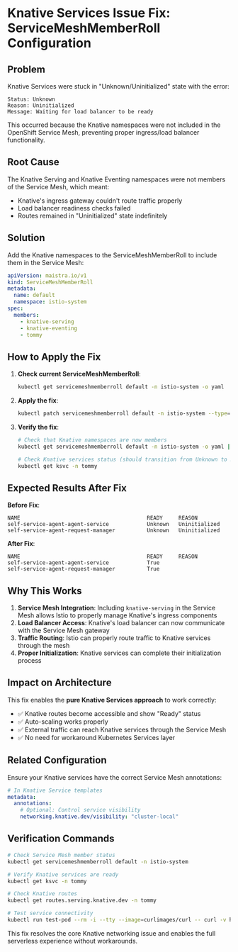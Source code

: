 # Knative Services Issue Fix: ServiceMeshMemberRoll Configuration

## Problem
Knative Services were stuck in "Unknown/Uninitialized" state with the error:
```
Status: Unknown
Reason: Uninitialized
Message: Waiting for load balancer to be ready
```

This occurred because the Knative namespaces were not included in the OpenShift Service Mesh, preventing proper ingress/load balancer functionality.

## Root Cause
The Knative Serving and Knative Eventing namespaces were not members of the Service Mesh, which meant:
- Knative's ingress gateway couldn't route traffic properly
- Load balancer readiness checks failed
- Routes remained in "Uninitialized" state indefinitely

## Solution
Add the Knative namespaces to the ServiceMeshMemberRoll to include them in the Service Mesh:

```yaml
apiVersion: maistra.io/v1
kind: ServiceMeshMemberRoll
metadata:
  name: default
  namespace: istio-system
spec:
  members:
    - knative-serving
    - knative-eventing
    - tommy
```

## How to Apply the Fix

1. **Check current ServiceMeshMemberRoll**:
   ```bash
   kubectl get servicemeshmemberroll default -n istio-system -o yaml
   ```

2. **Apply the fix**:
   ```bash
   kubectl patch servicemeshmemberroll default -n istio-system --type='merge' -p='{"spec":{"members":["knative-serving","knative-eventing","tommy"]}}'
   ```

3. **Verify the fix**:
   ```bash
   # Check that Knative namespaces are now members
   kubectl get servicemeshmemberroll default -n istio-system -o yaml | grep -A10 members
   
   # Check Knative services status (should transition from Unknown to Ready)
   kubectl get ksvc -n tommy
   ```

## Expected Results After Fix

**Before Fix**:
```
NAME                                        READY     REASON
self-service-agent-agent-service            Unknown   Uninitialized
self-service-agent-request-manager          Unknown   Uninitialized
```

**After Fix**:
```
NAME                                        READY     REASON
self-service-agent-agent-service            True      
self-service-agent-request-manager          True      
```

## Why This Works

1. **Service Mesh Integration**: Including `knative-serving` in the Service Mesh allows Istio to properly manage Knative's ingress components
2. **Load Balancer Access**: Knative's load balancer can now communicate with the Service Mesh gateway
3. **Traffic Routing**: Istio can properly route traffic to Knative services through the mesh
4. **Proper Initialization**: Knative services can complete their initialization process

## Impact on Architecture

This fix enables the **pure Knative Services approach** to work correctly:
- ✅ Knative routes become accessible and show "Ready" status
- ✅ Auto-scaling works properly
- ✅ External traffic can reach Knative services through the Service Mesh
- ✅ No need for workaround Kubernetes Services layer

## Related Configuration

Ensure your Knative services have the correct Service Mesh annotations:
```yaml
# In Knative Service templates
metadata:
  annotations:
    # Optional: Control service visibility
    networking.knative.dev/visibility: "cluster-local"
```

## Verification Commands

```bash
# Check Service Mesh member status
kubectl get servicemeshmemberroll default -n istio-system

# Verify Knative services are ready
kubectl get ksvc -n tommy

# Check Knative routes
kubectl get routes.serving.knative.dev -n tommy

# Test service connectivity
kubectl run test-pod --rm -i --tty --image=curlimages/curl -- curl -v http://self-service-agent-request-manager.tommy.svc.cluster.local
```

This fix resolves the core Knative networking issue and enables the full serverless experience without workarounds.
